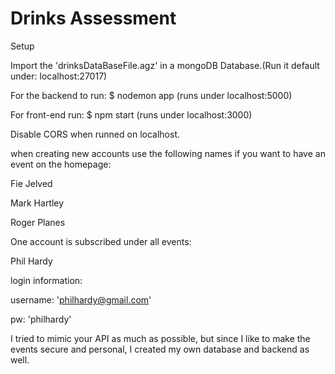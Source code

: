 # Drinks Assessment
Setup

Import the 'drinksDataBaseFile.agz' in a mongoDB Database.(Run it default under: localhost:27017)

For the backend to run: $ nodemon app (runs under localhost:5000)

For front-end run: $ npm start (runs under localhost:3000)

Disable CORS when runned on localhost.



when creating new accounts use the following names if you want to have an event on the homepage:

Fie Jelved

Mark Hartley

Roger Planes



One account is subscribed under all events:

Phil Hardy

login information:

username: 'philhardy@gmail.com'

pw: 'philhardy'



I tried to mimic your API as much as possible, but since I like to make the events secure and personal,
I created my own database and backend as well.